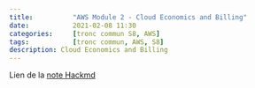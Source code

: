 ```yaml
---
title:          "AWS Module 2 - Cloud Economics and Billing"
date:           2021-02-08 11:30
categories:     [tronc commun S8, AWS]
tags:           [tronc commun, AWS, S8]
description: Cloud Economics and Billing
---
```

Lien de la [note Hackmd](https://hackmd.io/@lemasymasa/rkNvG5Rgu)
